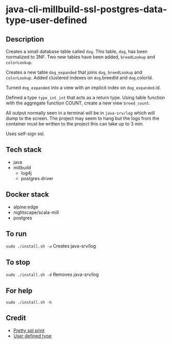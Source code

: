 # java-cli-millbuild-ssl-postgres-data-type-user-defined

## Description
Creates a small database table
called `dog`. This table, `dog`, has been normalized to 3NF.
Two new tables have been added, `breedLookup` and `colorLookup`.

Creates a new table `dog_expanded` that joins
`dog`, `breedLookup` and `colorLookup`. Added clustered indexes on
`dog`.breedId and `dog`.colorId.

Turned `dog_expanded` into a view with an implicit index on `dog_expanded`.id.

Defined a type `type_int_int` that acts as a return type.
Using table function with the aggregate function
COUNT, create a new view `breed_count`.

All output normally
seen in a terminal will be in `java-srv/log` which will dump to the screen. The project may seem to hang but the logs from the container must be written to the project this can take up to 3 min.

Uses self-sign ssl.

## Tech stack
- java
- millbuild
  - log4j
  - postgres driver

## Docker stack
- alpine:edge
- nightscape/scala-mill
- postgres

## To run
`sudo ./install.sh -u`
Creates java-srv/log

## To stop
`sudo ./install.sh -d`
Removes java-srv/log

## For help
`sudo ./install.sh -h`

## Credit
- [Pretty sql print](https://github.com/htorun/dbtableprinter)
- [User defined type](https://www.postgresqltutorial.com/postgresql-tutorial/postgresql-user-defined-data-types/)
